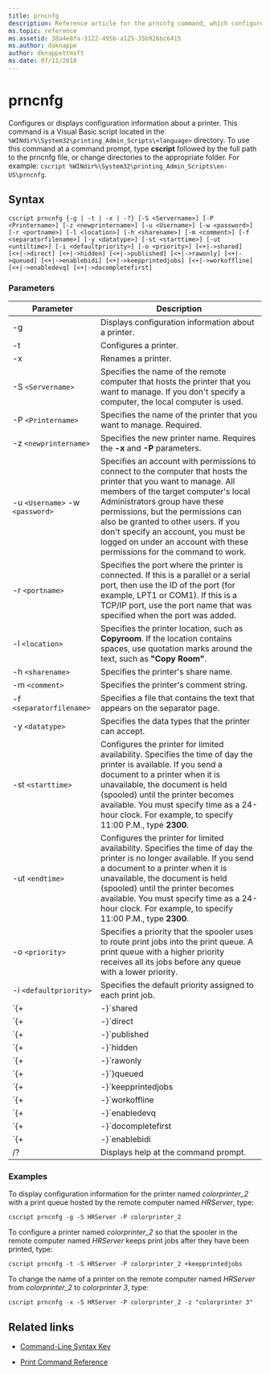 ```yaml
---
title: prncnfg
description: Reference article for the prncnfg command, which configures or displays configuration information about a printer.
ms.topic: reference
ms.assetid: 38a4e8fa-3122-495b-a125-35b926bc6415
ms.author: daknappe
author: dknappettmsft
ms.date: 07/11/2018
---
```


# prncnfg



Configures or displays configuration information about a printer. This command is a Visual Basic script located in the `%WINdir%\System32\printing_Admin_Scripts\<language>` directory. To use this command at a command prompt, type **cscript** followed by the full path to the prncnfg file, or change directories to the appropriate folder. For example: `cscript %WINdir%\System32\printing_Admin_Scripts\en-US\prncnfg`.

## Syntax

```
cscript prncnfg {-g | -t | -x | -?} [-S <Servername>] [-P <Printername>] [-z <newprintername>] [-u <Username>] [-w <password>] [-r <portname>] [-l <location>] [-h <sharename>] [-m <comment>] [-f <separatorfilename>] [-y <datatype>] [-st <starttime>] [-ut <untiltime>] [-i <defaultpriority>] [-o <priority>] [<+|->shared] [<+|->direct] [<+|->hidden] [<+|->published] [<+|->rawonly] [<+|->queued] [<+|->enablebidi] [<+|->keepprintedjobs] [<+|->workoffline] [<+|->enabledevq] [<+|->docompletefirst]
```

### Parameters

| Parameter | Description |
|--|--|
| -g | Displays configuration information about a printer. |
| -t | Configures a printer. |
| -x | Renames a printer. |
| -S `<Servername>` | Specifies the name of the remote computer that hosts the printer that you want to manage. If you don't specify a computer, the local computer is used. |
| -P `<Printername>` | Specifies the name of the printer that you want to manage. Required. |
| -z `<newprintername>` | Specifies the new printer name. Requires the **-x** and **-P** parameters. |
| -u `<Username>` -w `<password>` | Specifies an account with permissions to connect to the computer that hosts the printer that you want to manage. All members of the target computer's local Administrators group have these permissions, but the permissions can also be granted to other users. If you don't specify an account, you must be logged on under an account with these permissions for the command to work. |
| -r `<portname>` | Specifies the port where the printer is connected. If this is a parallel or a serial port, then use the ID of the port (for example, LPT1 or COM1). If this is a TCP/IP port, use the port name that was specified when the port was added. |
| -l `<location>` | Specifies the printer location, such as **Copyroom**. If the location contains spaces, use quotation marks around the text, such as **"Copy Room"**.|
| -h `<sharename>` | Specifies the printer's share name. |
| -m `<comment>` | Specifies the printer's comment string. |
| -f `<separatorfilename>` | Specifies a file that contains the text that appears on the separator page. |
| -y `<datatype>` | Specifies the data types that the printer can accept. |
| -st `<starttime>` | Configures the printer for limited availability. Specifies the time of day the printer is available. If you send a document to a printer when it is unavailable, the document is held (spooled) until the printer becomes available. You must specify time as a 24-hour clock. For example, to specify 11:00 P.M., type **2300**. |
| -ut `<endtime>` | Configures the printer for limited availability. Specifies the time of day the printer is no longer available. If you send a document to a printer when it is unavailable, the document is held (spooled) until the printer becomes available. You must specify time as a 24-hour clock. For example, to specify 11:00 P.M., type **2300**. |
| -o `<priority>` | Specifies a priority that the spooler uses to route print jobs into the print queue. A print queue with a higher priority receives all its jobs before any queue with a lower priority. |
| -i `<defaultpriority>` | Specifies the default priority assigned to each print job. |
| `{+|-}`shared | Specifies whether this printer is shared on the network. |
| `{+|-}`direct | Specifies whether the document should be sent directly to the printer without being spooled. |
| `{+|-}`published | Specifies whether this printer should be published in active directory. If you publish the printer, other users can search for it based on its location and capabilities (such as color printing and stapling). |
| `{+|-}`hidden | Reserved function. |
| `{+|-}`rawonly | Specifies whether only raw data print jobs can be spooled in this queue. |
| `{+|-}`}queued | Specifies that the printer should not begin to print until after the last page of the document is spooled. The printing program is unavailable until the document has finished printing. However, using this parameter ensures that the whole document is available to the printer. |
| `{+|-}`keepprintedjobs | Specifies whether the spooler should retain documents after they are printed. Enabling this option allows a user to resubmit a document to the printer from the print queue instead of from the printing program. |
| `{+|-}`workoffline | Specifies whether a user is able to send print jobs to the print queue if the computer is not connected to the network. |
| `{+|-}`enabledevq | Specifies whether print jobs that don't match the printer setup (for example, PostScript files spooled to non-PostScript printers) should be held in the queue rather than being printed. |
| `{+|-}`docompletefirst | Specifies whether the spooler should send print jobs with a lower priority that have completed spooling before sending print jobs with a higher priority that have not completed spooling. If this option is enabled and no documents have completed spooling, the spooler will send larger documents before smaller ones. You should enable this option if you want to maximize printer efficiency at the cost of job priority. If this option is disabled, the spooler always sends higher priority jobs to their respective queues first. |
| `{+|-}`enablebidi | Specifies whether the printer sends status information to the spooler. |
| /? | Displays help at the command prompt. |

### Examples

To display configuration information for the printer named *colorprinter_2* with a print queue hosted by the remote computer named *HRServer*, type:

```
cscript prncnfg -g -S HRServer -P colorprinter_2
```

To configure a printer named *colorprinter_2* so that the spooler in the remote computer named *HRServer* keeps print jobs after they have been printed, type:

```
cscript prncnfg -t -S HRServer -P colorprinter_2 +keepprintedjobs
```

To change the name of a printer on the remote computer named *HRServer* from *colorprinter_2* to *colorprinter 3*, type:

```
cscript prncnfg -x -S HRServer -P colorprinter_2 -z "colorprinter 3"
```

## Related links

- [Command-Line Syntax Key](command-line-syntax-key.md)

- [Print Command Reference](print-command-reference.md)
